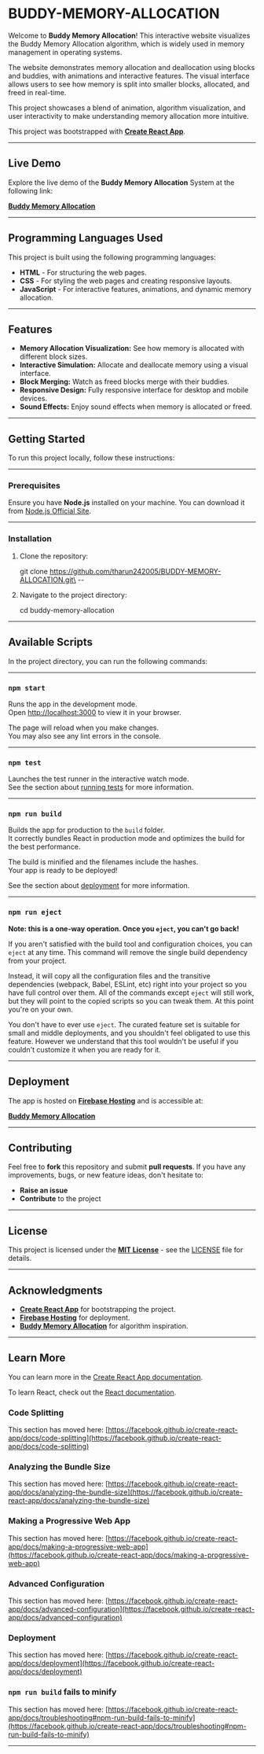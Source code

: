 # **BUDDY-MEMORY-ALLOCATION**

Welcome to **Buddy Memory Allocation**! This interactive website visualizes the Buddy Memory Allocation algorithm, which is widely used in memory management in operating systems.

The website demonstrates memory allocation and deallocation using blocks and buddies, with animations and interactive features. The visual interface allows users to see how memory is split into smaller blocks, allocated, and freed in real-time.

This project showcases a blend of animation, algorithm visualization, and user interactivity to make understanding memory allocation more intuitive.

This project was bootstrapped with **[Create React App](https://github.com/facebook/create-react-app)**.

---

## **Live Demo**

Explore the live demo of the **Buddy Memory Allocation** System at the following link:

[**Buddy Memory Allocation**](https://buddy-memory-allocation.web.app/)

---

## **Programming Languages Used**

This project is built using the following programming languages:

- **HTML** - For structuring the web pages.
- **CSS** - For styling the web pages and creating responsive layouts.
- **JavaScript** - For interactive features, animations, and dynamic memory allocation.

---

## **Features**

* **Memory Allocation Visualization:** See how memory is allocated with different block sizes.
* **Interactive Simulation:** Allocate and deallocate memory using a visual interface.
* **Block Merging:** Watch as freed blocks merge with their buddies.
* **Responsive Design:** Fully responsive interface for desktop and mobile devices.
* **Sound Effects:** Enjoy sound effects when memory is allocated or freed.

---

## **Getting Started**

To run this project locally, follow these instructions:

---

### **Prerequisites**

Ensure you have **Node.js** installed on your machine. You can download it from [Node.js Official Site](https://nodejs.org/).

---

### **Installation**

1. Clone the repository:

   git clone https://github.com/tharun242005/BUDDY-MEMORY-ALLOCATION.git\
--
 
2. Navigate to the project directory:

   cd buddy-memory-allocation

---

## Available Scripts
In the project directory, you can run the following commands:

---

### `npm start`

Runs the app in the development mode.\
Open [http://localhost:3000](http://localhost:3000) to view it in your browser.

The page will reload when you make changes.\
You may also see any lint errors in the console.

---

### `npm test`

Launches the test runner in the interactive watch mode.\
See the section about [running tests](https://facebook.github.io/create-react-app/docs/running-tests) for more information.

---

### `npm run build`

Builds the app for production to the `build` folder.\
It correctly bundles React in production mode and optimizes the build for the best performance.

The build is minified and the filenames include the hashes.\
Your app is ready to be deployed!

See the section about [deployment](https://facebook.github.io/create-react-app/docs/deployment) for more information.

---

### `npm run eject`

**Note: this is a one-way operation. Once you `eject`, you can't go back!**

If you aren't satisfied with the build tool and configuration choices, you can `eject` at any time. This command will remove the single build dependency from your project.

Instead, it will copy all the configuration files and the transitive dependencies (webpack, Babel, ESLint, etc) right into your project so you have full control over them. All of the commands except `eject` will still work, but they will point to the copied scripts so you can tweak them. At this point you're on your own.

You don't have to ever use `eject`. The curated feature set is suitable for small and middle deployments, and you shouldn't feel obligated to use this feature. However we understand that this tool wouldn't be useful if you couldn't customize it when you are ready for it.

---

## **Deployment**

The app is hosted on **[Firebase Hosting](https://firebase.google.com/docs/hosting)** and is accessible at:

[**Buddy Memory Allocation**](https://buddy-memory-allocation.web.app/)

---

## **Contributing**

Feel free to **fork** this repository and submit **pull requests**. If you have any improvements, bugs, or new feature ideas, don't hesitate to:

- **Raise an issue**
- **Contribute** to the project

---

## **License**

This project is licensed under the **[MIT License](https://opensource.org/licenses/MIT)** - see the [LICENSE](LICENSE) file for details.

---

## **Acknowledgments**

- **[Create React App](https://github.com/facebook/create-react-app)** for bootstrapping the project.
- **[Firebase Hosting](https://firebase.google.com/docs/hosting)** for deployment.
- **[Buddy Memory Allocation](https://en.wikipedia.org/wiki/Buddy_memory_allocation)** for algorithm inspiration.

---

## Learn More

You can learn more in the [Create React App documentation](https://facebook.github.io/create-react-app/docs/getting-started).

To learn React, check out the [React documentation](https://reactjs.org/).


### Code Splitting

This section has moved here: [https://facebook.github.io/create-react-app/docs/code-splitting](https://facebook.github.io/create-react-app/docs/code-splitting)


### Analyzing the Bundle Size

This section has moved here: [https://facebook.github.io/create-react-app/docs/analyzing-the-bundle-size](https://facebook.github.io/create-react-app/docs/analyzing-the-bundle-size)

 
### Making a Progressive Web App

This section has moved here: [https://facebook.github.io/create-react-app/docs/making-a-progressive-web-app](https://facebook.github.io/create-react-app/docs/making-a-progressive-web-app)


### Advanced Configuration

This section has moved here: [https://facebook.github.io/create-react-app/docs/advanced-configuration](https://facebook.github.io/create-react-app/docs/advanced-configuration)


### Deployment

This section has moved here: [https://facebook.github.io/create-react-app/docs/deployment](https://facebook.github.io/create-react-app/docs/deployment)


### `npm run build` fails to minify

This section has moved here: [https://facebook.github.io/create-react-app/docs/troubleshooting#npm-run-build-fails-to-minify](https://facebook.github.io/create-react-app/docs/troubleshooting#npm-run-build-fails-to-minify)

---

